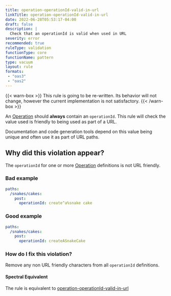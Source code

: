 ```yaml
---
title: operation-operationId-valid-in-url
linkTitle: operation-operationId-valid-in-url
date: 2022-06-28T05:53:17-04:00
draft: false
description: |
  Check that an operationId is valid when used in URL
severity: error
recommended: true
ruleType: validation
functionType: core
functionName: pattern
type: vacuum
layout: rule
formats:
 - "oas3"
 - "oas2"
---
```


{{< warn-box >}}
This rule is going to be re-written. Its behavior will not change, however the current implementation
is not satisfactory.
{{< /warn-box >}}

An [Operation](https://swagger.io/specification/#operation-object) should **always** contain
an `operationId`. This rule will check the value used is friendly to being used as part of a URL.

Documentation and code generation tools depend on this value being unique and often use it as part
of URL paths.

## Why did this violation appear?

The `operationId` for one or more [Operation](https://swagger.io/specification/#operation-object) definitions
is not URL friendly.

### Bad example

```yaml
paths:
  /snakes/cakes:
    post:
      operationId: create^a%snake cake
```

### Good example

```yaml
paths:
  /snakes/cakes:
    post:
      operationId: createASnakeCake
```

### How do I fix this violation?

Remove any non URL friendly characters from all `operationId` definitions.

#### Spectral Equivalent

The rule is equivalent to [operation-operationId-valid-in-url](https://meta.stoplight.io/docs/spectral/4dec24461f3af-open-api-rules#operation-operationid-valid-in-url)